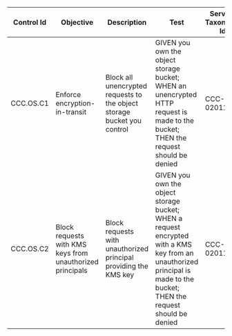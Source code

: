 | Control Id | Objective | Description | Test | Service Taxonomy Id | NIST CF | MITRE ATT&CK Mitigations | Threats |
|------------|-----------|-------------|------|---------------------|---------|--------------------------|---------|
| CCC.OS.C1  | Enforce encryption-in-transit | Block all unencrypted requests to the object storage bucket you control | GIVEN you own the object storage bucket; WHEN an unencrypted HTTP request is made to the bucket; THEN the request should be denied | CCC-020115 | Protect | [M1041](https://attack.mitre.org/mitigations/M1041) | CCC.OS.T1 |
| CCC.OS.C2  | Block requests with KMS keys from unauthorized principals | Block requests with unauthorized principal providing the KMS key | GIVEN you own the object storage bucket; WHEN a request encrypted with a KMS key from an unauthorized principal is made to the bucket; THEN the request should be denied | CCC-020114 | Protect | None | CCC.OS.T2 |